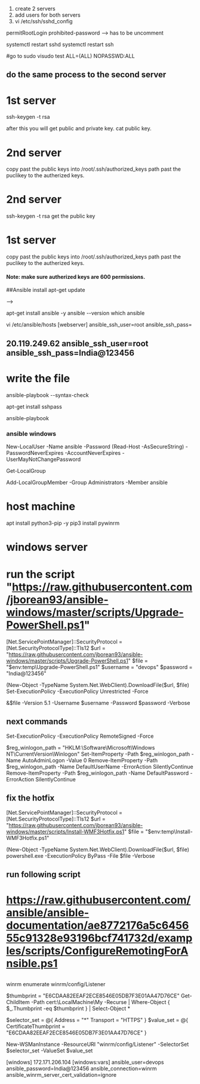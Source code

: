 1) create 2 servers
2) add users for both servers
3) vi /etc/ssh/sshd_config

permitRootLogin prohibited-password     --> has to be uncomment

systemctl restart sshd
systemctl restart ssh

#go to 
sudo visudo
test ALL=(ALL) NOPASSWD:ALL

## do the same process to the second server


# 1st server
ssh-keygen -t rsa

after this you will get public and private key.
cat public key.

# 2nd server
copy past the public keys into /root/.ssh/authorized_keys path
past the puclikey to the autherized keys.


# 2nd server
ssh-keygen -t rsa
get the public key 

# 1st server
copy past the public keys into /root/.ssh/authorized_keys path
past the puclikey to the autherized keys.

#### Note: make sure autherized keys are 600 permissions.



##Ansible install
apt-get update
<!-- python3 --version
<!-- sudo add-apt-repository ppa:deadsnakes/ppa
sudo apt update
sudo apt install python3.11
python3.11 --version -->
<!-- apt install python3.11-pip
curl https://bootstrap.pypa.io/get-pip.py -o get-pip.py --> -->

apt-get install ansible -y
ansible --version
which ansible

vi /etc/ansible/hosts
[webserver]
<publickIP> ansible_ssh_user=root ansible_ssh_pass=<rootpassword>

## 20.119.249.62 ansible_ssh_user=root ansible_ssh_pass=India@123456 ##



# write the file
ansible-playbook <filename> --syntax-check

apt-get install sshpass

ansible-playbook <file>



### ansible windows


New-LocalUser -Name ansible -Password (Read-Host -AsSecureString) -PasswordNeverExpires -AccountNeverExpires -UserMayNotChangePassword

Get-LocalGroup

Add-LocalGroupMember -Group Administrators -Member ansible












# host machine
apt install python3-pip -y
pip3 install pywinrm

# windows server

# run the script "https://raw.githubusercontent.com/jborean93/ansible-windows/master/scripts/Upgrade-PowerShell.ps1"

[Net.ServicePointManager]::SecurityProtocol = [Net.SecurityProtocolType]::Tls12
$url = "https://raw.githubusercontent.com/jborean93/ansible-windows/master/scripts/Upgrade-PowerShell.ps1"
$file = "$env:temp\Upgrade-PowerShell.ps1"
$username = "devops"
$password = "India@123456"

(New-Object -TypeName System.Net.WebClient).DownloadFile($url, $file)
Set-ExecutionPolicy -ExecutionPolicy Unrestricted -Force

&$file -Version 5.1 -Username $username -Password $password -Verbose

## next commands ##
Set-ExecutionPolicy -ExecutionPolicy RemoteSigned -Force

$reg_winlogon_path = "HKLM:\Software\Microsoft\Windows NT\CurrentVersion\Winlogon"
Set-ItemProperty -Path $reg_winlogon_path -Name AutoAdminLogon -Value 0
Remove-ItemProperty -Path $reg_winlogon_path -Name DefaultUserName -ErrorAction SilentlyContinue
Remove-ItemProperty -Path $reg_winlogon_path -Name DefaultPassword -ErrorAction SilentlyContinue


## fix the hotfix
[Net.ServicePointManager]::SecurityProtocol = [Net.SecurityProtocolType]::Tls12
$url = "https://raw.githubusercontent.com/jborean93/ansible-windows/master/scripts/Install-WMF3Hotfix.ps1"
$file = "$env:temp\Install-WMF3Hotfix.ps1"

(New-Object -TypeName System.Net.WebClient).DownloadFile($url, $file)
powershell.exe -ExecutionPolicy ByPass -File $file -Verbose


## run following script
# https://raw.githubusercontent.com/ansible/ansible-documentation/ae8772176a5c645655c91328e93196bcf741732d/examples/scripts/ConfigureRemotingForAnsible.ps1


## 
winrm enumerate winrm/config/Listener


$thumbprint = "E6CDAA82EEAF2ECE8546E05DB7F3E01AA47D76CE"
Get-ChildItem -Path cert:\LocalMachine\My -Recurse | Where-Object { $_.Thumbprint -eq $thumbprint } | Select-Object *


$selector_set = @{
    Address = "*"
    Transport = "HTTPS"
}
$value_set = @{
    CertificateThumbprint = "E6CDAA82EEAF2ECE8546E05DB7F3E01AA47D76CE"
}

New-WSManInstance -ResourceURI "winrm/config/Listener" -SelectorSet $selector_set -ValueSet $value_set











[windows]
172.171.206.104
[windows:vars]
ansible_user=devops
ansible_password=India@123456
ansible_connection=winrm
ansible_winrm_server_cert_validation=ignore
